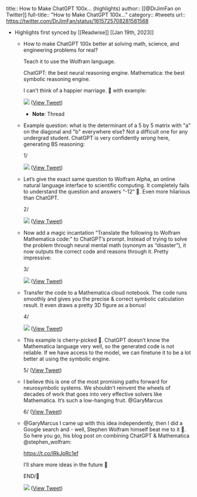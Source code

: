 title:: How to Make ChatGPT 100x... (highlights)
author:: [[@DrJimFan on Twitter]]
full-title:: "How to Make ChatGPT 100x..."
category:: #tweets
url:: https://twitter.com/DrJimFan/status/1615725708281581568

- Highlights first synced by [[Readwise]] [[Jan 19th, 2023]]
	- How to make ChatGPT 100x better at solving math, science, and engineering problems for real?
	  
	  Teach it to use the Wolfram language.
	  
	  ChatGPT: the best neural reasoning engine.
	  Mathematica: the best symbolic reasoning engine.
	  
	  I can’t think of a happier marriage. 🧵 with example: 
	  
	  ![](https://pbs.twimg.com/media/Fmw19zcWIAIz1tI.jpg) ([View Tweet](https://twitter.com/DrJimFan/status/1615725708281581568))
		- **Note**: Thread
	- Example question: what is the determinant of a 5 by 5 matrix with "a" on the diagonal and "b" everywhere else? Not a difficult one for any undergrad student. ChatGPT is very confidently *wrong* here, generating BS reasoning: 
	  
	  1/ 
	  
	  ![](https://pbs.twimg.com/media/Fmw190BWIAARbbH.jpg) ([View Tweet](https://twitter.com/DrJimFan/status/1615725710546538496))
	- Let’s give the exact same question to Wolfram Alpha, an online natural language interface to scientific computing. It completely fails to understand the question and answers “-12” 🤣. Even more hilarious than ChatGPT.
	  
	  2/ 
	  
	  ![](https://pbs.twimg.com/media/Fmw190HX0AAJPTB.jpg) ([View Tweet](https://twitter.com/DrJimFan/status/1615725712161357824))
	- Now add a magic incantation “Translate the following to Wolfram Mathematica code:” to ChatGPT’s prompt. Instead of trying to solve the problem through neural mental math (synonym as “disaster”), it now outputs the correct code and reasons through it. Pretty impressive:
	  
	  3/ 
	  
	  ![](https://pbs.twimg.com/media/Fmw190MXoAA8VV8.jpg) ([View Tweet](https://twitter.com/DrJimFan/status/1615725714166120449))
	- Transfer the code to a Mathematica cloud notebook. The code runs smoothly and gives you the precise & correct symbolic calculation result. It even draws a pretty 3D figure as a bonus!
	  
	  4/ 
	  
	  ![](https://pbs.twimg.com/media/Fmw191JWAAME050.jpg) ([View Tweet](https://twitter.com/DrJimFan/status/1615725715583811585))
	- This example is cherry-picked 🍒. ChatGPT doesn’t know the Mathematica language very well, so the generated code is not reliable. If we have access to the model, we can finetune it to be a lot better at using the symbolic engine.
	  
	  5/ ([View Tweet](https://twitter.com/DrJimFan/status/1615725718096302082))
	- I believe this is one of the most promising paths forward for neurosymbolic systems. We shouldn’t reinvent the wheels of decades of work that goes into very effective solvers like Mathematica. It’s such a low-hanging fruit. @GaryMarcus 
	  
	  6/ ([View Tweet](https://twitter.com/DrJimFan/status/1615725719073570820))
	- @GaryMarcus I came up with this idea independently, then I did a Google search and - well, Stephen Wolfram himself beat me to it 🤔. So here you go, his blog post on combining ChatGPT & Mathematica @stephen_wolfram: 
	  
	  https://t.co/lRkJpRc1ef
	  
	  I’ll share more ideas in the future 🙌
	  
	  END/🧵 
	  
	  ![](https://pbs.twimg.com/media/Fmw191FWYAAPT3T.jpg) ([View Tweet](https://twitter.com/DrJimFan/status/1615725720226897922))